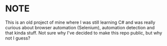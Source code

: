 # NOTE
This is an old project of mine where I was still learning C# and was really curious about browser automation (Selenium), automation detection and that kinda stuff.
Not sure why I've decided to make this repo public, but why not I guess?
